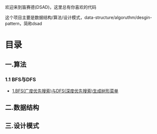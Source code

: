 欢迎来到笛赛德(DSAD)，这里总有你喜欢的代码

这个项目主要是数据结构/算法/设计模式，data-structure/algoruthm/desgin-pattern，简称dsad

# 目录
## 一.算法
### 1.1 BFS与DFS
- [1.BFS(广度优先搜索)与DFS(深度优先搜索)生成树形菜单](./doc/algrithm/001_bfs_dfs_menu/README.md)


## 二.数据结构

## 三.设计模式


